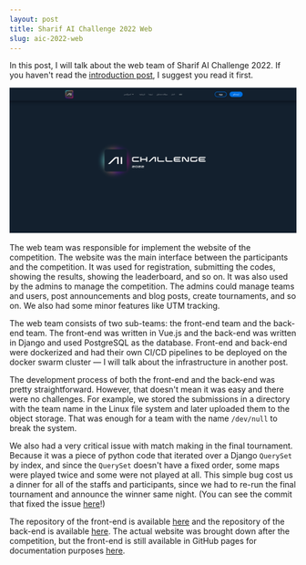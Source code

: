 ```yaml
---
layout: post
title: Sharif AI Challenge 2022 Web
slug: aic-2022-web
---
```


In this post, I will talk about the web team of Sharif AI Challenge 2022. If you haven't read the [introduction post](aic-2022-introduction.html), I suggest you read it first.

![AIC 2022 Langing Page](/assets/images/2023-08-01-aic-2022-web/AIChallenge.png)

The web team was responsible for implement the website of the competition. The website was the main interface between the participants and the competition. It was used for registration, submitting the codes, showing the results, showing the leaderboard, and so on. It was also used by the admins to manage the competition. The admins could manage teams and users, post announcements and blog posts, create tournaments, and so on. We also had some minor features like UTM tracking. 

The web team consists of two sub-teams: the front-end team and the back-end team. The front-end was written in Vue.js and the back-end was written in Django and used PostgreSQL as the database. Front-end and back-end were dockerized and had their own CI/CD pipelines to be deployed on the docker swarm cluster — I will talk about the infrastructure in another post.

The development process of both the front-end and the back-end was pretty straightforward. However, that doesn't mean it was easy and there were no challenges. For example, we stored the submissions in a directory with the team name in the Linux file system and later uploaded them to the object storage. That was enough for a team with the name `/dev/null` to break the system.

We also had a very critical issue with match making in the final tournament. Because it was a piece of python code that iterated over a Django `QuerySet` by index, and since the `QuerySet` doesn't have a fixed order, some maps were played twice and some were not played at all. This simple bug cost us a dinner for all of the staffs and participants, since we had to re-run the final tournament and announce the winner same night. (You can see the commit that fixed the issue [here](https://github.com/SharifAIChallenge/AIC22-Backend/commit/8e940fbeda6eed5274d1bab563f7ea8a12899210)!)

The repository of the front-end is available [here](https://github.com/SharifAIChallenge/AIC22-Frontend) and the repository of the back-end is available [here](https://github.com/SharifAIChallenge/AIC22-Backend). The actual website was brought down after the competition, but the front-end is still available in GitHub pages for documentation purposes [here](https://sharifaichallenge.github.io/AIC22-Frontend).